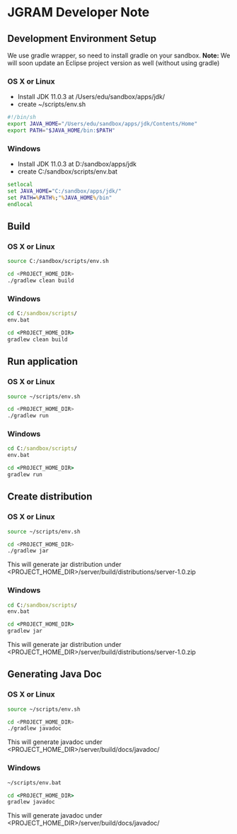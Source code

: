 # JGRAM Developer Note


## Development Environment Setup

We use gradle wrapper, so need to install gradle on your sandbox. 
**Note:** We will soon update an Eclipse project version as well (without using gradle)

### OS X or Linux
- Install JDK 11.0.3 at /Users/edu/sandbox/apps/jdk/
- create ~/scripts/env.sh
```sh
#!/bin/sh
export JAVA_HOME="/Users/edu/sandbox/apps/jdk/Contents/Home"
export PATH="$JAVA_HOME/bin:$PATH"
```
### Windows
- Install JDK 11.0.3 at D:/sandbox/apps/jdk
- create C:/sandbox/scripts/env.bat
```bat
setlocal
set JAVA_HOME="C:/sandbox/apps/jdk/"
set PATH=%PATH%;"%JAVA_HOME%/bin"
endlocal
```

## Build

### OS X or Linux
```sh
source C:/sandbox/scripts/env.sh

cd <PROJECT_HOME_DIR>
./gradlew clean build

```
### Windows
```cmd
cd C:/sandbox/scripts/
env.bat

cd <PROJECT_HOME_DIR>
gradlew clean build

```

## Run application

### OS X or Linux
```sh
source ~/scripts/env.sh

cd <PROJECT_HOME_DIR>
./gradlew run

```
### Windows
```cmd
cd C:/sandbox/scripts/
env.bat

cd <PROJECT_HOME_DIR>
gradlew run
```

## Create distribution

### OS X or Linux
```sh
source ~/scripts/env.sh

cd <PROJECT_HOME_DIR>
./gradlew jar

```
This will generate jar distribution under <PROJECT_HOME_DIR>/server/build/distributions/server-1.0.zip

### Windows
```cmd
cd C:/sandbox/scripts/
env.bat

cd <PROJECT_HOME_DIR>
gradlew jar
```
This will generate jar distribution under <PROJECT_HOME_DIR>/server/build/distributions/server-1.0.zip


## Generating Java Doc

### OS X or Linux
```sh
source ~/scripts/env.sh

cd <PROJECT_HOME_DIR>
./gradlew javadoc

```
This will generate javadoc under <PROJECT_HOME_DIR>/server/build/docs/javadoc/


### Windows
```cmd
~/scripts/env.bat

cd <PROJECT_HOME_DIR>
gradlew javadoc

```
This will generate javadoc under <PROJECT_HOME_DIR>/server/build/docs/javadoc/
